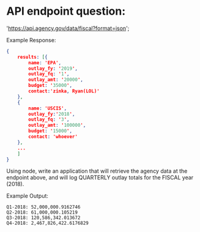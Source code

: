 # API endpoint question:

'https://api.agency.gov/data/fiscal?format=json';

Example Response:

```JSON
{
    results: [{
        name: 'EPA',
        outlay_fy: '2019',
        outlay_fq: '1',
        outlay_amt: '20000',
        budget: '35000',
        contact:'zinka, Ryan(LOL)'
    },
    {
        name: 'USCIS',
        outlay_fy:'2018',
        outlay_fq: '3',
        outlay_amt: '100000',
        budget: '15000',
        contact: 'whoever'
    },
    ...
    ]
}
```

Using node, write an application that will retrieve the agency data at the endpoint above,
and will log QUARTERLY outlay totals for the FISCAL year (2018).

Example Output:

```Shell
Q1-2018: 52,000,000.9162746
Q2-2018: 61,000,000.105219
Q3-2018: 120,586,342.013672
Q4-2018: 2,467,826,422.6176829
```
